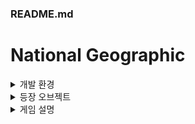 ### README.md

National Geographic
=============
<details>
<summary>개발 환경</summary>  
<div markdown="1">

</div>
</details>

<details>
<summary>등장 오브젝트</summary>
  
<div markdown="1">

* 캐릭터(8방향)　　![캐릭터](git_img/character_down.png)
![캐릭터](git_img/character_left.png)
![캐릭터](git_img/character_left_down.png)
![캐릭터](git_img/character_left_up.png)
![캐릭터](git_img/character_right.png)
![캐릭터](git_img/character_right_down.png)
![캐릭터](git_img/character_right_up.png)
![캐릭터](git_img/character_up.png)


* 몬스터 및 오브젝트 　　　
                 ![돼지](git_img/pig.png) : 돼지　
                 ![유령](git_img/ghost.png) : 유령　
                 ![나무](git_img/tree1.png) : 나무　
                 ![돌](git_img/stone.png) : 돌　

* 아이템 　　　　　　　
          ![고기](git_img/meat.png) : 고기　
           ![장작](git_img/firewood.png) : 장작　
           
           
* 조합 아이템 　　　
            ![횃불](git_img/handfirewood.png) : 횃불　
            ![돌도끼](git_img/weapon1.png) : 돌도끼　
            ![울타리](git_img/fence-0.png) : 울타리　

  

</div>
</details>


<details>
<summary>게임 설명</summary>
  
<div markdown="1">

### 몬스터와 어둠으로부터 살아남는 게임
+ 　　![캐릭터](git_img/character_down.png)의 상태는 배고픔, 정신, 체력이 있습니다.
+ 　　배고픔은 시간이 지날 수록 떨어집니다.
+ 　　배고픔이 일정값 이하로 내려갔을 경우 체력이 떨어집니다.            
+ 　　배고픔이 0이 되면 캐릭터는 사망합니다.
+ 　　![돼지](git_img/pig.png) 를 잡아 ![고기](git_img/meat.png) 를 얻어 체력과 배고픔을 +10 채울 수 있습니다.
+ 　　밤이 되면 정신 수치가 떨어집니다.
+ 　　![유령](git_img/ghost.png) 을 잡아 정신 수치를 회복할 수 있습니다.
+ 　　![울타리](git_img/fence-0.png)를 지어 집을 만들면 몬스터들로 부터 자신을 보호할 수 있습니다.
+ 　　나무는 ![나무1](git_img/tree1.png)　->　![나무2](git_img/tree2.png)　->　![나무3](git_img/tree3.png)　순으로 자랍니다.
+ 　　![나무3](git_img/tree3.png)　를 스페이스바로 공격 시 ![울타리](git_img/fence-0.png) , ![돌도끼](git_img/weapon1.png) ,  ![횃불](git_img/handfirewood.png) 의 재료인 ![장작](git_img/firewood.png) 을 획득할 수 있습니다.
+ 　　![바위](git_img/stone.png) 는 일정시간 마다 필드내 랜덤한 위치에 생성됩니다.
+ 　　모든 아이템은 키보드 Z키를 이용해 획득할 수 있습니다.


</div>
</details>




